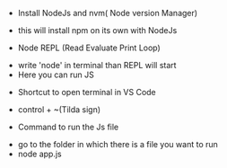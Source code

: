 * Install NodeJs and nvm( Node version Manager)
 - this will install npm on its own with NodeJs

* Node REPL (Read Evaluate Print Loop)
 - write 'node' in terminal  than REPL will start
 - Here you can run JS

* Shortcut to open terminal in VS Code
 - control + ~(Tilda sign)

* Command to run the Js file
 - go to the folder in which there is a file you want to run 
 - node app.js